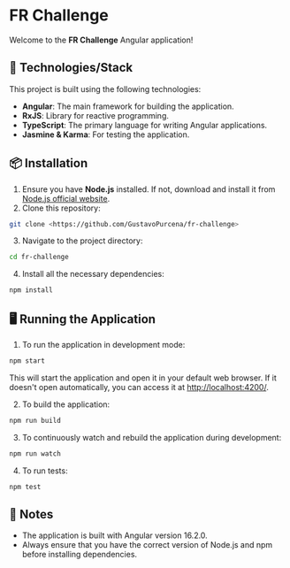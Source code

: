 # FR Challenge

Welcome to the **FR Challenge** Angular application!

## 🚀 Technologies/Stack

This project is built using the following technologies:

- **Angular**: The main framework for building the application.
- **RxJS**: Library for reactive programming.
- **TypeScript**: The primary language for writing Angular applications.
- **Jasmine & Karma**: For testing the application.

## 📦 Installation

1. Ensure you have **Node.js** installed. If not, download and install it from [Node.js official website](https://nodejs.org/).
2. Clone this repository:
```bash
git clone <https://github.com/GustavoPurcena/fr-challenge>
```
3. Navigate to the project directory:
```bash
cd fr-challenge
```
4. Install all the necessary dependencies:
```bash
npm install
```

## 🖥️ Running the Application

1. To run the application in development mode:
```bash
npm start
```
This will start the application and open it in your default web browser. If it doesn't open automatically, you can access it at [http://localhost:4200/](http://localhost:4200/).

2. To build the application:
```bash
npm run build
```
3. To continuously watch and rebuild the application during development:
```bash
npm run watch
```
4. To run tests:
```bash
npm test
```

## 📝 Notes

- The application is built with Angular version 16.2.0.
- Always ensure that you have the correct version of Node.js and npm before installing dependencies.
